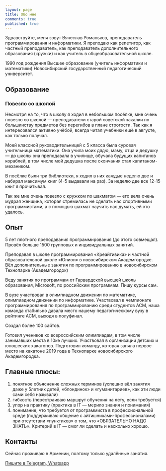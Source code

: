 ```yaml
---
layout: page
title: Обо мне
comments: true
published: true
---
```

Здравствуйте, меня зовут Вячеслав Романьков, преподаватель программирования и информатики. Я преподаю как репетитор, как частный преподаватель, как преподаватель дополнительного образования (кружки) и как учитель в общеобразовательной школе.


1990 год рождения
Высшее образование (учитель информатики и математики) Новосибирский государственный педагогический университет.

## Образование

### Повезло со школой

Несмотря на то, что в школу я ходил в небольшом посёлке, мне очень повезло со школой — преподаватели старой советской закалки по большинству предметов без перегибов в плане строгости. Так как я интересовался активно учёбой, всегда читал учебники ещё в августе, как только получал.

Моей классной руководительницей с 5 класса была суровая учительница математики. Она учила моих дядю, маму, отца и дедушку — до школы она преподавала в училище, обучала будущих капитанов кораблей, в том числе мой дедушка после окончания стал капитаном-механиком.

В посёлке были три библиотеки, я ходил в них каждые неделю две и набирал максимум книг (4-5 выдавали на раз). За неделю две все 12-15 книг я прочитывал.

Так же мне очень повезло с кружком по шахматом — его вела очень мудрая женщина, которая стремилась не сделать нас спортивными программистами, а с помощью шахмат научить нас думать, ей это удалось.

## Опыт

5 лет плотного преподавания программирования (до этого совмещал).
Провёл больше 1500 групповых и индивидуальных занятий.

Преподавал в школе программирования «Креайтивика» и частной образовательной школе «Юнион» в новосибирском Академгородке.
Вёл дополнительные занятия по программированию в новосибирском Технопарке (Академгородок)

Веду занятия по программам от Гарвардской высшей школы образования, Microsoft, по российским программам. Пишу курсы сам.

В вузе участвовал в олимпиадном движении по математике, олимпиадном движении по информатике. Участвовал в чемпионате программирования по программированию среди студентов ACM, наша команда стабильно давала место нашему педагогическому вузу в рейтинге ACM, выходя в полуфинал.

Создал более 100 сайтов.

Готовил учеников ко всероссийским олимпиадам, в том числе занимавших места в 10ке лучших. Участвовал в организации детских и юношеских хакатонов. Подготовил команду, которая заняла первое место на хакатоне 2019 года в Технопарке новосибирского Академгородка.

## Главные плюсы:

1. понятное объяснение сложных терминов (успешно вёл занятия даже у 5летних детей, «блондинок» и «гуманитариев», как эти люди сами себя называли)
1. гибкость (перестраиваю маршрут обучения на лету, если требуется)
1. упор на практику (практика в IT — мерило знания и понимания)
1. понимание, что требуется от программиста в профессиональной среде (поддерживаю общение с айтишниками-профессионалами) при отсутствии «пунктиков» о том, что «ОБЯЗАТЕЛЬНО НАДО ЗНАТЬ». Критерий в IT — смог ли сделать и насколько хорошо.

## Контакты
Сейчас проживаю в Армении, поэтому только удалённые занятия.

[Пишите в Telegram, Whatsapp](https://vrom1990.profeat.site)
